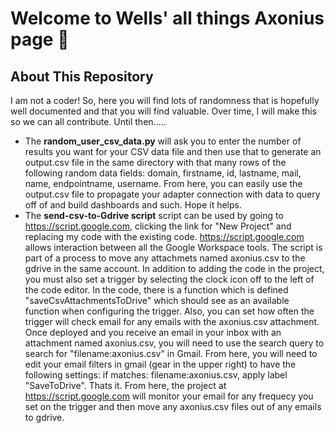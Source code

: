 <h1>Welcome to Wells' all things Axonius page 🚀</h1>
<h2>About This Repository</h2>
I am not a coder!  So, here you will find lots of randomness that is hopefully well documented and that you will find valuable.  Over time, I will make this so we can all contribute.  Until then.....

* The <b>random_user_csv_data.py</b> will ask you to enter the number of results you want for your CSV data file and then use that to generate an output.csv file in the same directory with that many rows of the following random data fields: domain, firstname, id, lastname, mail, name, endpointname, username.  From here, you can easily use the output.csv file to propagate your adapter connection with data to query off of and build dashboards and such.  Hope it helps.  
* The <b>send-csv-to-Gdrive script</b> script can be used by going to https://script.google.com, clicking the link for "New Project" and replacing my code with the existing code. https://script.google.com allows interaction between all the Google Workspace tools.  The script is part of a process to move any attachmets named axonius.csv to the gdrive in the same account. In addition to adding the code in the project, you must also set a trigger by selecting the clock icon off to the left of the code editor.  In the code, there is a function which is defined "saveCsvAttachmentsToDrive" which should see as an available function when configuring the trigger.  Also, you can set how often the trigger will check email for any emails with the axonius.csv attachment.  Once deployed and you receive an email in your inbox with an attachment named axonius.csv, you will need to use the search query to search for "filename:axonius.csv" in Gmail.  From here, you will need to edit your email filters in gmail (gear in the upper right) to have the following settings: if matches: filename:axonius.csv, apply label "SaveToDrive".  Thats it.  From here, the project at https://script.google.com will monitor your email for any frequecy you set on the trigger and then move any axonius.csv files out of any emails to gdrive. 
